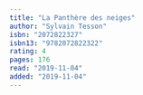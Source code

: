 ```yaml
---
title: "La Panthère des neiges"
author: "Sylvain Tesson"
isbn: "2072822327"
isbn13: "9782072822322"
rating: 4
pages: 176
read: "2019-11-04"
added: "2019-11-04"
---
```


